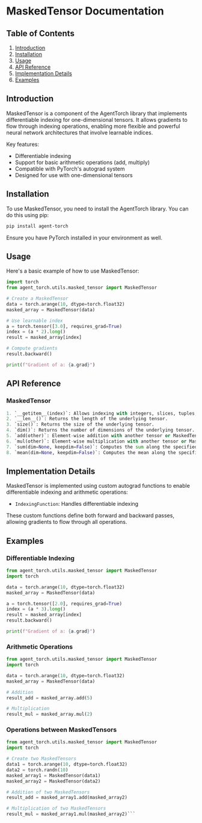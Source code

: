 # MaskedTensor Documentation

## Table of Contents
1. [Introduction](#introduction)
2. [Installation](#installation)
3. [Usage](#usage)
4. [API Reference](#api-reference)
5. [Implementation Details](#implementation-details)
6. [Examples](#examples)

## Introduction

MaskedTensor is a component of the AgentTorch library that implements differentiable indexing for one-dimensional tensors. It allows gradients to flow through indexing operations, enabling more flexible and powerful neural network architectures that involve learnable indices.

Key features:
- Differentiable indexing
- Support for basic arithmetic operations (add, multiply)
- Compatible with PyTorch's autograd system
- Designed for use with one-dimensional tensors

## Installation

To use MaskedTensor, you need to install the AgentTorch library. You can do this using pip:

```bash
pip install agent-torch
```

Ensure you have PyTorch installed in your environment as well.

## Usage

Here's a basic example of how to use MaskedTensor:

```python
import torch
from agent_torch.utils.masked_tensor import MaskedTensor

# Create a MaskedTensor
data = torch.arange(10, dtype=torch.float32)
masked_array = MaskedTensor(data)

# Use learnable index
a = torch.tensor([3.0], requires_grad=True)
index = (a * 2).long()
result = masked_array[index]

# Compute gradients
result.backward()

print(f"Gradient of a: {a.grad}")
```

## API Reference

### MaskedTensor

```python
1. `__getitem__(index)`: Allows indexing with integers, slices, tuples, or tensors.
2. `__len__()`: Returns the length of the underlying tensor.
3. `size()`: Returns the size of the underlying tensor.
4. `dim()`: Returns the number of dimensions of the underlying tensor.
5. `add(other)`: Element-wise addition with another tensor or MaskedTensor.
6. `mul(other)`: Element-wise multiplication with another tensor or MaskedTensor.
7. `sum(dim=None, keepdim=False)`: Computes the sum along the specified dimensions.
8. `mean(dim=None, keepdim=False)`: Computes the mean along the specified dimensions.
```

## Implementation Details

MaskedTensor is implemented using custom autograd functions to enable differentiable indexing and arithmetic operations:

- `IndexingFunction`: Handles differentiable indexing

These custom functions define both forward and backward passes, allowing gradients to flow through all operations.

## Examples

### Differentiable Indexing

```python
from agent_torch.utils.masked_tensor import MaskedTensor
import torch

data = torch.arange(10, dtype=torch.float32)
masked_array = MaskedTensor(data)

a = torch.tensor([2.0], requires_grad=True)
index = (a * 3).long()
result = masked_array[index]
result.backward()

print(f"Gradient of a: {a.grad}")
```

### Arithmetic Operations

```python
from agent_torch.utils.masked_tensor import MaskedTensor
import torch

data = torch.arange(10, dtype=torch.float32)
masked_array = MaskedTensor(data)

# Addition
result_add = masked_array.add(5)

# Multiplication
result_mul = masked_array.mul(2)
```

### Operations between MaskedTensors

```python
from agent_torch.utils.masked_tensor import MaskedTensor
import torch

# Create two MaskedTensors
data1 = torch.arange(10, dtype=torch.float32)
data2 = torch.randn(10)
masked_array1 = MaskedTensor(data1)
masked_array2 = MaskedTensor(data2)

# Addition of two MaskedTensors
result_add = masked_array1.add(masked_array2)

# Multiplication of two MaskedTensors
result_mul = masked_array1.mul(masked_array2)```
